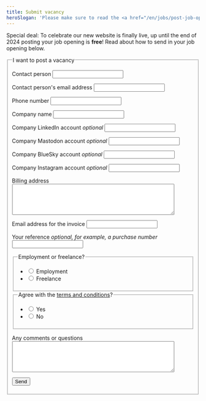 ```yaml
---
title: Submit vacancy
heroSlogan: 'Please make sure to read the <a href="/en/jobs/post-job-opening/">terms and conditions</a> first!'
---
```

<div style="border: 2px solid var(--lilac); padding-inline: var(--spacing); margin-block-end: var(--spacing-double)">
    
Special deal: To celebrate our new website is finally live, up until the end of 2024 posting your job opening is **free**! Read about how to send in your job opening below.

</div>

<form action="/en/jobs/post-job-opening/success" method="post" id="formulier-vacatures" netlify-honeypot="bot-field" netlify>
  <fieldset>
    <legend>I want to post a vacancy</legend>
    <p class="form-element">
      <label for="form-1-input-0" class="form-label">Contact person</label>
      <input type="text" name="Contact person" id="form-1-input-0" class="text" required>
    </p>
    <p class="form-element">
      <label for="form-1-input-1" class="form-label">Contact person's email address</label>
      <input type="email" name="Contact person's email address" id="form-1-input-1" class="text" required>
    </p>
    <p class="form-element">
      <label for="form-1-input-2" class="form-label">Phone number</label>
      <input type="text" name="Phone number" id="form-1-input-2" class="text" required>
    </p>
    <p class="form-element">
      <label for="form-1-input-3" class="form-label">Company name</label>
      <input type="text" name="Company name" id="form-1-input-3" class="text" required>
    </p>
    <p class="form-element">
      <label for="form-1-input-4" class="form-label">Company LinkedIn account <em>optional</em></label>
      <input type="text" name="Company LinkedIn account" id="form-1-input-4" class="text" required>
    </p>
    <p class="form-element">
      <label for="form-1-input-4" class="form-label">Company Mastodon account <em>optional</em></label>
      <input type="text" name="mastodon-account_bedrijf" id="form-1-input-4" class="text" required>
    </p>
    <p class="form-element">
      <label for="form-1-input-4" class="form-label">Company BlueSky account <em>optional</em></label>
      <input type="text" name="bluesky-account_bedrijf" id="form-1-input-4" class="text" required>
    </p>
    <p class="form-element">
      <label for="form-1-input-4" class="form-label">Company Instagram account <em>optional</em></label>
      <input type="text" name="instagram-account_bedrijf" id="form-1-input-4" class="text" required>
    </p>
    <p class="form-element">
      <label for="form-1-input-5" class="form-label">Billing address</label>
      <textarea name="Billing address" id="form-1-input-5" cols="50" rows="5" class="small" required></textarea>
    </p>
    <p class="form-element">
      <label for="form-1-input-6" class="form-label">Email address for the invoice</label>
      <input type="text" name="E-mailadres_voor_de_factuur" id="form-1-input-6" class="text" required>
    </p>
    <p class="form-element">
      <label for="form-1-input-7" class="form-label">Your reference <em>optional, for example, a purchase number</em></label>
      <input type="text" name="Uw_kenmerk" id="form-1-input-7" class="text" required>
    </p>
    <fieldset>
      <legend><span>Employment or freelance?</span></legend>
      <ul>
        <li>
          <label for="form-1-input-8">
          <input type="radio" name="Employment_or_freelance" value="Employment" class="radio" id="form-1-input-8" required>
          Employment
          </label>
        </li>
        <li>
          <label for="form-1-input-9">
          <input type="radio" name="Employment_or_freelance" value="Freelance" class="radio" id="form-1-input-9" required>
          Freelance
          </label>
        </li>
      </ul>
    </fieldset>
    <fieldset>
      <legend><span>Agree with the <a href="/en/jobs/post-job-opening/">terms and conditions</a>?</span></legend>
      <ul>
        <li>
          <label for="form-1-input-10">
          <input type="radio" name="Agree_with_above_terms" value="Yes" class="radio" id="form-1-input-10" required>
          Yes
          </label>
        </li>
        <li>
          <label for="form-1-input-11">
          <input type="radio" name="Agree_with_above_terms" value="No" class="radio" id="form-1-input-11" required>
          No
          </label>
        </li>
      </ul>
    </fieldset>
    <p class="form-element">
      <label for="form-1-input-12" class="form-label">Any comments or questions</label>
      <textarea name="Any comments or questions" id="form-1-input-12" cols="50" rows="5" class="small"></textarea>
    </p>
    <p style="display: none;">
        <label>
        Don’t fill this out if you’re human: <input name="bot-field" />
        </label>
    </p>
    <p class="submit">
      <button class="button-curly-braces">Send</button>
    </p>
  </fieldset>
</form>

